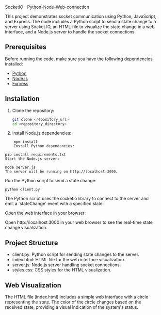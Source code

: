 SocketIO--Python-Node-Web-connection

This project demonstrates socket communication using Python, JavaScript, and Express. The code includes a Python script to send a state change to a server using Socket.IO, an HTML file to visualize the state change in a web interface, and a Node.js server to handle the socket connections.

## Prerequisites

Before running the code, make sure you have the following dependencies installed:

- [Python](https://www.python.org/downloads/)
- [Node.js](https://nodejs.org/)
- [Express](https://expressjs.com/)

## Installation

1. Clone the repository:

   ```bash
   git clone <repository_url>
   cd <repository_directory>
   ````
2. Install Node.js dependencies:

````
    npm install
    Install Python dependencies:
````
````
pip install requirements.txt
Start the Node.js server:
````

````
node server.js
The server will be running on http://localhost:3000.
````

Run the Python script to send a state change:

````
python client.py
````
The Python script uses the socketio library to connect to the server and emit a 'stateChange' event with a specified state.

Open the web interface in your browser:

Open http://localhost:3000 in your web browser to see the real-time state change visualization.

## Project Structure
- client.py: Python script for sending state changes to the server.
- index.html: HTML file for the web interface visualization.
- server.js: Node.js server handling socket connections.
- styles.css: CSS styles for the HTML visualization.
## Web Visualization
The HTML file (index.html) includes a simple web interface with a circle representing the state. The color of the circle changes based on the received state, providing a visual indication of the system's status.
